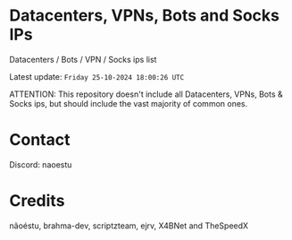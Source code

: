 # Datacenters, VPNs, Bots and Socks IPs
 
Datacenters / Bots / VPN / Socks ips list

Latest update: `Friday 25-10-2024 18:00:26 UTC` 

ATTENTION: This repository doesn't include all Datacenters, VPNs, Bots & Socks ips, 
but should include the vast majority of common ones.

# Contact
Discord: naoestu

# Credits
nãoéstu, brahma-dev, scriptzteam, ejrv, X4BNet and TheSpeedX
